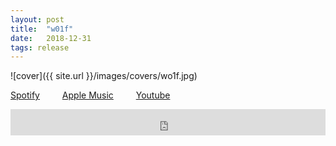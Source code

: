 ```yaml
---
layout: post
title:  "w01f"
date:   2018-12-31
tags: release
---
```

![cover]({{ site.url }}/images/covers/wo1f.jpg)

<a href="https://open.spotify.com/album/6KspCXKRkaeouLBRMZCxf4?si=waG-9TyMR6iAe513CmW-qA"> Spotify</a>
&emsp;&emsp;
<a href="https://music.apple.com/us/album/w01f-single/1445297272"> Apple Music</a>
&emsp;&emsp;
<a href="https://www.youtube.com/playlist?list=PLZttbibA79ouPyFU8alanJ92uT-CLZE1w"> Youtube</a>
<iframe style="border: 0; width: 100%; height: 42px;" src="https://bandcamp.com/EmbeddedPlayer/album=153030032/size=small/bgcol=ffffff/linkcol=0687f5/transparent=true/" seamless><a href="http://b38tn1k.bandcamp.com/album/w01f">w01f by B38TN1K</a></iframe>
